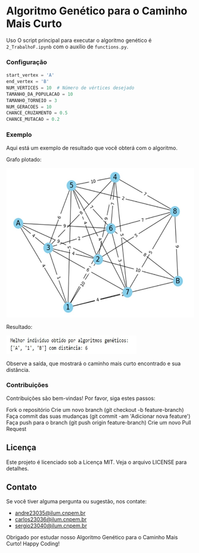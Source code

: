# Algoritmo Genético para o Caminho Mais Curto
Uso
O script principal para executar o algoritmo genético é `2_TrabalhoF.ipynb` com o auxílio de `functions.py`.

### Configuração
```python
start_vertex = 'A'
end_vertex = 'B'
NUM_VERTICES = 10  # Número de vértices desejado
TAMANHO_DA_POPULACAO = 10 
TAMANHO_TORNEIO = 3
NUM_GERACOES = 10
CHANCE_CRUZAMENTO = 0.5
CHANCE_MUTACAO = 0.2
```

  

### Exemplo
Aqui está um exemplo de resultado que você obterá com o algoritmo.

Grafo plotado:


<img src="grafo.jpeg" alt="Grafo" width="600" height="400"/>

Resultado:

<img src="resultado.jpeg" alt="Grafo" width="350" height="50"/>


Observe a saída, que mostrará o caminho mais curto encontrado e sua distância.

### Contribuições
Contribuições são bem-vindas! Por favor, siga estes passos:

Fork o repositório
Crie um novo branch (git checkout -b feature-branch)
Faça commit das suas mudanças (git commit -am 'Adicionar nova feature')
Faça push para o branch (git push origin feature-branch)
Crie um novo Pull Request
## Licença
Este projeto é licenciado sob a Licença MIT. Veja o arquivo LICENSE para detalhes.

## Contato
Se você tiver alguma pergunta ou sugestão, nos contate:
- andre23035@ilum.cnpem.br
- carlos23036@ilum.cnpem.br
- sergio23040@ilum.cnpem.br

Obrigado por estudar nosso Algoritmo Genético para o Caminho Mais Curto! Happy Coding!
